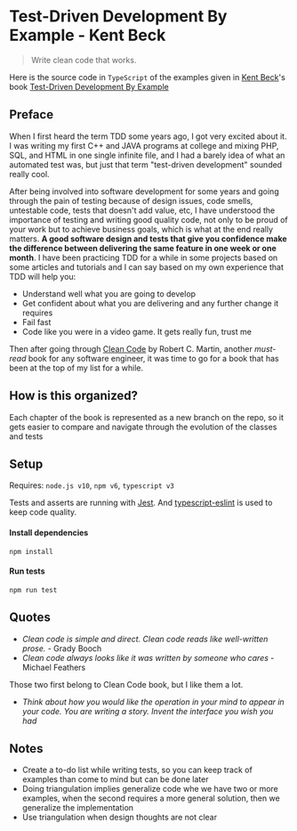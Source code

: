 # Test-Driven Development By Example - Kent Beck
>Write clean code that works.

Here is the source code in `TypeScript` of the examples given 
in [Kent Beck](https://en.wikipedia.org/wiki/Kent_Beck)'s book
[Test-Driven Development By Example](https://www.amazon.com/Test-Driven-Development-Kent-Beck/dp/0321146530/) 

## Preface
When I first heard the term TDD some years ago, I got very excited about it. 
I was writing my first C++ and JAVA programs at college and mixing PHP, SQL, and HTML 
in one single infinite file, and I had a barely idea of what an automated test was,
but just that term "test-driven development" sounded really cool. 

After being involved into software development for some years and going through the pain of 
testing because of design issues, code smells, untestable code, 
tests that doesn't add value, etc, I have understood the importance of testing and 
writing good quality code, not only to be proud of your work but to achieve business goals, 
which is what at the end really matters. **A good software design and tests that give you confidence 
make the difference between delivering the same feature in one week or one month**.
I have been practicing TDD for a while in some projects based on some articles and tutorials and 
I can say based on my own experience that TDD will help you:
- Understand well what you are going to develop
- Get confident about what you are delivering and any further change it requires
- Fail fast
- Code like you were in a video game. It gets really fun, trust me

Then after going through [Clean Code](https://www.amazon.com/-/es/Robert-C-Martin/dp/0132350882) 
by Robert C. Martin, another _must-read_ book for any 
software engineer, it was time to go for a book that has been at the top of my list for a while.

## How is this organized?
Each chapter of the book is represented as a new branch on the repo, 
so it gets easier to compare and navigate through the evolution of the classes and tests

## Setup
Requires: `node.js v10`, `npm v6`, `typescript v3`

Tests and asserts are running with [Jest](https://jestjs.io/). 
And [typescript-eslint](https://github.com/typescript-eslint/typescript-eslint) is
used to keep code quality.

#### Install dependencies
```
npm install
```
#### Run tests
```
npm run test
```

## Quotes
- _Clean code is simple and direct. Clean code reads like well-written prose._ - Grady Booch
- _Clean code always looks like it was written by someone who cares_ - Michael Feathers

Those two first belong to Clean Code book, but I like them a lot.

- _Think about how you would like the operation in your mind to appear in your code.
You are writing a story. Invent the interface you wish you had_

## Notes
- Create a to-do list while writing tests, so you can keep track of examples
than come to mind but can be done later
- Doing triangulation implies generalize code whe we have two or more
examples, when the second requires a more general solution, then
we generalize the implementation
- Use triangulation when design thoughts are not clear
